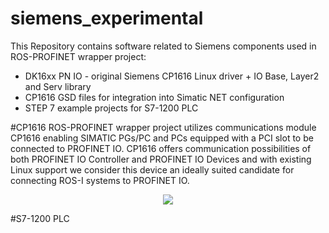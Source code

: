 # siemens_experimental

This Repository contains software related to Siemens components used in ROS-PROFINET wrapper project:  
 
 - DK16xx PN IO - original Siemens CP1616 Linux driver + IO Base, Layer2 and Serv library
 - CP1616 GSD files for integration into Simatic NET configuration
 - STEP 7 example projects for S7-1200 PLC

#CP1616 
ROS-PROFINET wrapper project utilizes communications module CP1616 enabling SIMATIC PGs/PC and PCs equipped with a PCI slot to be connected to PROFINET IO. CP1616 offers communication possibilities of both PROFINET IO Controller and PROFINET IO Devices and with existing Linux support we consider this device an ideally suited candidate for connecting ROS-I systems to PROFINET IO. 

<p align="center">
<img src="https://github.com/durovsky/siemens_experimental/blob/master/rep/cp1616.jpeg" />
</p>

#S7-1200 PLC




